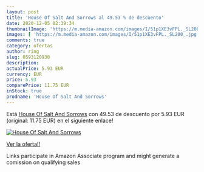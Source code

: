 ```yaml
---
layout: post
title: 'House Of Salt And Sorrows al 49.53 % de descuento'
date: 2020-12-05 02:39:34
thumbnailImage: 'https://m.media-amazon.com/images/I/51p1XE3vFPL._SL200_.jpg'
images: [ 'https://m.media-amazon.com/images/I/51p1XE3vFPL._SL200_.jpg' ]
comments: true
category: ofertas
author: ring
slug: 0593120930
description:
actualPrice: 5.93 EUR
currency: EUR
price: 5.93
comparePrice: 11.75 EUR
inStock: true
prodname: 'House Of Salt And Sorrows'
---
```


Está [House Of Salt And Sorrows](https://www.amazon.es/dp/0593120930/?tag=tolees-21) con 49.53 de descuento por 5.93 EUR (original: 11.75 EUR) en el siguiente enlace!

[![House Of Salt And Sorrows](https://m.media-amazon.com/images/I/51p1XE3vFPL._SL200_.jpg)](https://www.amazon.es/dp/0593120930/?tag=tolees-21)

[Ver la oferta!!](https://www.amazon.es/dp/0593120930/?tag=tolees-21)

Links participate in Amazon Associate program and might generate a comission on qualifying sales


